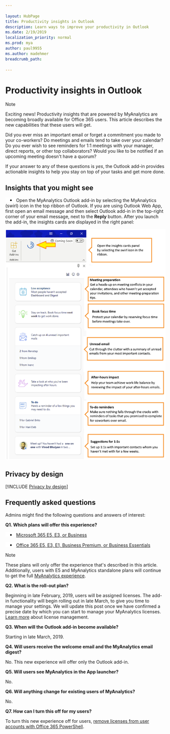 ```yaml
---

layout: HubPage
title: Productivity insights in Outlook
description: Learn ways to improve your productivity in Outlook
ms.date: 2/19/2019
localization_priority: normal 
ms.prod: mya
author: paul9955
ms.author: madehmer
breadcrumb_path: 

---
```


<p>
<!-- 
1) Leave these paragraph tags intact. The H1 heading won't work without them. 
2) Note: We need to keep "layout: HubPage" in the metadata or else we get the TOC in the left pane.
3) Removed the breadcrumbs by adding breadcrumb_path: to the metadata, per DStrome.  
 -->
</p>

# Productivity insights in Outlook

> [!Note] 
> Exciting news! Productivity insights that are powered by MyAnalytics are becoming broadly available for Office 365 users. This article describes the new capabilities that these users will get.

Did you ever miss an important email or forget a commitment you made to your co-workers? Do meetings and emails tend to take over your calendar? Do you ever wish to see reminders for 1:1 meetings with your manager, direct reports, or other top collaborators? Would you like to be notified if an upcoming meeting doesn't have a quorum?

If your answer to any of these questions is _yes_, the Outlook add-in provides actionable insights to help you stay on top of your tasks and get more done.

## Insights that you might see

![Bullet point](images/mya/overview/bullet-point-indented.png)Open the MyAnalytics Outlook add-in by selecting the MyAnalytics (swirl) icon in the top ribbon of Outlook. If you are using Outlook Web App, first open an email message and then select Outlook add-in in the top-right corner of your email message, next to the **Reply** button. After you launch the add-in, the insights cards are displayed in the right panel:

![Insights panel](images/mya/overview/cards-panel-17.png)

## Privacy by design

[!INCLUDE [Privacy by design](myanalytics/includes/privacy-by-design.md)]  

## Frequently asked questions

Admins might find the following questions and answers of interest:

**Q1. Which plans will offer this experience?**

![Bullet point](images/mya/overview/bullet-point-indented.png)[Microsoft 365 E5, E3, or Business](https://www.microsoft.com/microsoft-365)<p>
![Bullet point](images/mya/overview/bullet-point-indented.png)[Office 365 E5, E3, E1, Business Premium, or Business Essentials](https://products.office.com/business/office)<p>

> [!Note]
> These plans will only offer the experience that's described in this article. Additionally, users with E5 and MyAnalytics standalone plans will continue to get the full [MyAnalytics experience](https://docs.microsoft.com/workplace-analytics/myanalytics/index).

**Q2. What is the roll-out plan?**

Beginning in late February, 2019, users will be assigned licenses. The add-in functionality will begin rolling out in late March, to give you time to manage your settings. We will update this post once we have confirmed a precise date by which you can start to manage your MyAnalytics licenses. [Learn more](https://docs.microsoft.com/office365/enterprise/powershell/manage-user-accounts-and-licenses-with-office-365-powershell) about license management.

**Q3. When will the Outlook add-in become available?**

Starting in late March, 2019.

**Q4. Will users receive the welcome email and the MyAnalytics email digest?**

No. This new experience will offer only the Outlook add-in.  

**Q5. Will users see MyAnalytics in the App launcher?**

No.

**Q6. Will anything change for existing users of MyAnalytics?**

No.

**Q7. How can I turn this off for my users?**

To turn this new experience off for users, [remove licenses from user accounts with Office 365 PowerShell](https://docs.microsoft.com/office365/enterprise/powershell/remove-licenses-from-user-accounts-with-office-365-powershell).
